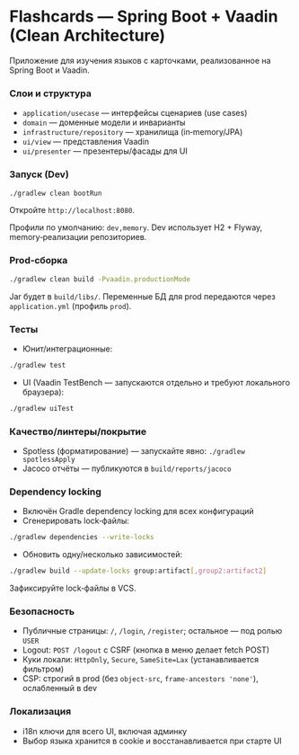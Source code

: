 # Flashcards — Spring Boot + Vaadin (Clean Architecture)

Приложение для изучения языков с карточками, реализованное на Spring Boot и Vaadin.

### Слои и структура
- `application/usecase` — интерфейсы сценариев (use cases)
- `domain` — доменные модели и инварианты
- `infrastructure/repository` — хранилища (in‑memory/JPA)
- `ui/view` — представления Vaadin
- `ui/presenter` — презентеры/фасады для UI

### Запуск (Dev)
```bash
./gradlew clean bootRun
```
Откройте `http://localhost:8080`.

Профили по умолчанию: `dev,memory`. Dev использует H2 + Flyway, memory‑реализации репозиториев.

### Prod‑сборка
```bash
./gradlew clean build -Pvaadin.productionMode
```
Jar будет в `build/libs/`. Переменные БД для prod передаются через `application.yml` (профиль `prod`).

### Тесты
- Юнит/интеграционные:
```bash
./gradlew test
```
- UI (Vaadin TestBench — запускаются отдельно и требуют локального браузера):
```bash
./gradlew uiTest
```

### Качество/линтеры/покрытие
- Spotless (форматирование) — запускайте явно: `./gradlew spotlessApply`
- Jacoco отчёты — публикуются в `build/reports/jacoco`

### Dependency locking
- Включён Gradle dependency locking для всех конфигураций
- Сгенерировать lock‑файлы:
```bash
./gradlew dependencies --write-locks
```
- Обновить одну/несколько зависимостей:
```bash
./gradlew build --update-locks group:artifact[,group2:artifact2]
```
Зафиксируйте lock‑файлы в VCS.

### Безопасность
- Публичные страницы: `/`, `/login`, `/register`; остальное — под ролью `USER`
- Logout: `POST /logout` с CSRF (кнопка в меню делает fetch POST)
- Куки локали: `HttpOnly`, `Secure`, `SameSite=Lax` (устанавливается фильтром)
- CSP: строгий в prod (без `object-src`, `frame-ancestors 'none'`), ослабленный в dev

### Локализация
- i18n ключи для всего UI, включая админку
- Выбор языка хранится в cookie и восстанавливается при старте UI

